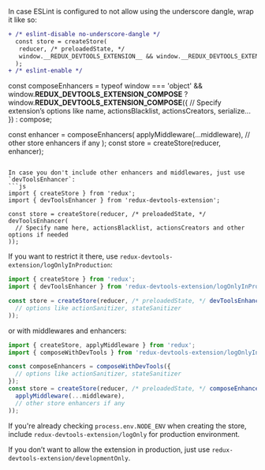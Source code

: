 
In case ESLint is configured to not allow using the underscore dangle, wrap it like so:
```diff
+ /* eslint-disable no-underscore-dangle */
  const store = createStore(
   reducer, /* preloadedState, */
   window.__REDUX_DEVTOOLS_EXTENSION__ && window.__REDUX_DEVTOOLS_EXTENSION__()
  );
+ /* eslint-enable */
```

const composeEnhancers =
  typeof window === 'object' &&
  window.__REDUX_DEVTOOLS_EXTENSION_COMPOSE__ ?   
    window.__REDUX_DEVTOOLS_EXTENSION_COMPOSE__({
      // Specify extension’s options like name, actionsBlacklist, actionsCreators, serialize...
    }) : compose;

const enhancer = composeEnhancers(
  applyMiddleware(...middleware),
  // other store enhancers if any
);
const store = createStore(reducer, enhancer);
```

In case you don't include other enhancers and middlewares, just use `devToolsEnhancer`:
```js
import { createStore } from 'redux';
import { devToolsEnhancer } from 'redux-devtools-extension';

const store = createStore(reducer, /* preloadedState, */ devToolsEnhancer(
  // Specify name here, actionsBlacklist, actionsCreators and other options if needed
));
```    

If you want to restrict it there, use `redux-devtools-extension/logOnlyInProduction`:
```js
import { createStore } from 'redux';
import { devToolsEnhancer } from 'redux-devtools-extension/logOnlyInProduction';

const store = createStore(reducer, /* preloadedState, */ devToolsEnhancer(
  // options like actionSanitizer, stateSanitizer
));
```
or with middlewares and enhancers:
 ```js
 import { createStore, applyMiddleware } from 'redux';
 import { composeWithDevTools } from 'redux-devtools-extension/logOnlyInProduction';

 const composeEnhancers = composeWithDevTools({
   // options like actionSanitizer, stateSanitizer
 });
 const store = createStore(reducer, /* preloadedState, */ composeEnhancers(
   applyMiddleware(...middleware),
   // other store enhancers if any
 ));
 ```
> 
 If you're already checking `process.env.NODE_ENV` when creating the store, include `redux-devtools-extension/logOnly` for production environment.

 If you don’t want to allow the extension in production, just use `redux-devtools-extension/developmentOnly`.
